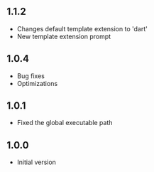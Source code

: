 ## 1.1.2

- Changes default template extension to 'dart'
- New template extension prompt

## 1.0.4

- Bug fixes
- Optimizations

## 1.0.1

- Fixed the global executable path

## 1.0.0

- Initial version
